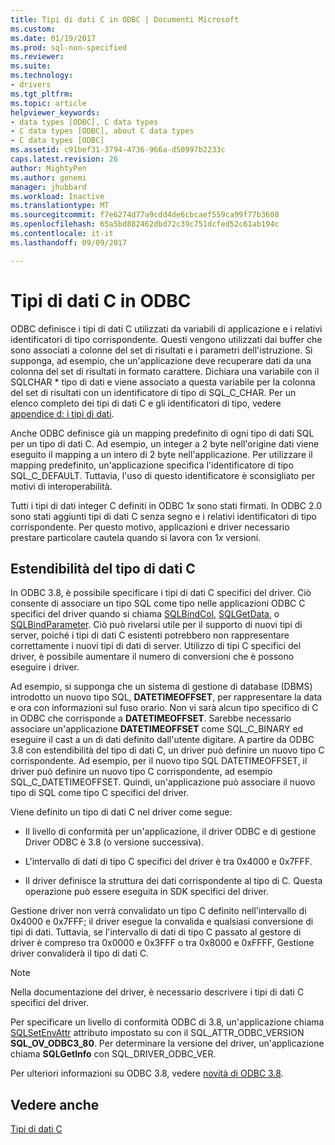 ```yaml
---
title: Tipi di dati C in ODBC | Documenti Microsoft
ms.custom: 
ms.date: 01/19/2017
ms.prod: sql-non-specified
ms.reviewer: 
ms.suite: 
ms.technology:
- drivers
ms.tgt_pltfrm: 
ms.topic: article
helpviewer_keywords:
- data types [ODBC], C data types
- C data types [ODBC], about C data types
- C data types [ODBC]
ms.assetid: c91bef31-3794-4736-966a-d50997b2233c
caps.latest.revision: 26
author: MightyPen
ms.author: genemi
manager: jhubbard
ms.workload: Inactive
ms.translationtype: MT
ms.sourcegitcommit: f7e6274d77a9cdd4de6cbcaef559ca99f77b3608
ms.openlocfilehash: 65a5bd882462dbd72c39c751dcfed52c61ab194c
ms.contentlocale: it-it
ms.lasthandoff: 09/09/2017

---
```

# <a name="c-data-types-in-odbc"></a>Tipi di dati C in ODBC
ODBC definisce i tipi di dati C utilizzati da variabili di applicazione e i relativi identificatori di tipo corrispondente. Questi vengono utilizzati dai buffer che sono associati a colonne del set di risultati e i parametri dell'istruzione. Si supponga, ad esempio, che un'applicazione deve recuperare dati da una colonna del set di risultati in formato carattere. Dichiara una variabile con il SQLCHAR * tipo di dati e viene associato a questa variabile per la colonna del set di risultati con un identificatore di tipo di SQL_C_CHAR. Per un elenco completo dei tipi di dati C e gli identificatori di tipo, vedere [appendice d: i tipi di dati](../../../odbc/reference/appendixes/appendix-d-data-types.md).  
  
 Anche ODBC definisce già un mapping predefinito di ogni tipo di dati SQL per un tipo di dati C. Ad esempio, un integer a 2 byte nell'origine dati viene eseguito il mapping a un intero di 2 byte nell'applicazione. Per utilizzare il mapping predefinito, un'applicazione specifica l'identificatore di tipo SQL_C_DEFAULT. Tuttavia, l'uso di questo identificatore è sconsigliato per motivi di interoperabilità.  
  
 Tutti i tipi di dati integer C definiti in ODBC 1*x* sono stati firmati. In ODBC 2.0 sono stati aggiunti tipi di dati C senza segno e i relativi identificatori di tipo corrispondente. Per questo motivo, applicazioni e driver necessario prestare particolare cautela quando si lavora con 1*x* versioni.  
  
## <a name="c-data-type-extensibility"></a>Estendibilità del tipo di dati C  
 In ODBC 3.8, è possibile specificare i tipi di dati C specifici del driver. Ciò consente di associare un tipo SQL come tipo nelle applicazioni ODBC C specifici del driver quando si chiama [SQLBindCol](../../../odbc/reference/syntax/sqlbindcol-function.md), [SQLGetData](../../../odbc/reference/syntax/sqlgetdata-function.md), o [SQLBindParameter](../../../odbc/reference/syntax/sqlbindparameter-function.md). Ciò può rivelarsi utile per il supporto di nuovi tipi di server, poiché i tipi di dati C esistenti potrebbero non rappresentare correttamente i nuovi tipi di dati di server. Utilizzo di tipi C specifici del driver, è possibile aumentare il numero di conversioni che è possono eseguire i driver.  
  
 Ad esempio, si supponga che un sistema di gestione di database (DBMS) introdotto un nuovo tipo SQL, **DATETIMEOFFSET**, per rappresentare la data e ora con informazioni sul fuso orario. Non vi sarà alcun tipo specifico di C in ODBC che corrisponde a **DATETIMEOFFSET**. Sarebbe necessario associare un'applicazione **DATETIMEOFFSET** come SQL_C_BINARY ed eseguire il cast a un di dati definito dall'utente digitare. A partire da ODBC 3.8 con estendibilità del tipo di dati C, un driver può definire un nuovo tipo C corrispondente. Ad esempio, per il nuovo tipo SQL DATETIMEOFFSET, il driver può definire un nuovo tipo C corrispondente, ad esempio SQL_C_DATETIMEOFFSET. Quindi, un'applicazione può associare il nuovo tipo di SQL come tipo C specifici del driver.  
  
 Viene definito un tipo di dati C nel driver come segue:  
  
-   Il livello di conformità per un'applicazione, il driver ODBC e di gestione Driver ODBC è 3.8 (o versione successiva).  
  
-   L'intervallo di dati di tipo C specifici del driver è tra 0x4000 e 0x7FFF.  
  
-   Il driver definisce la struttura dei dati corrispondente al tipo di C.  Questa operazione può essere eseguita in SDK specifici del driver.  
  
 Gestione driver non verrà convalidato un tipo C definito nell'intervallo di 0x4000 e 0x7FFF; il driver esegue la convalida e qualsiasi conversione di tipi di dati. Tuttavia, se l'intervallo di dati di tipo C passato al gestore di driver è compreso tra 0x0000 e 0x3FFF o tra 0x8000 e 0xFFFF, Gestione driver convaliderà il tipo di dati C.  
  
> [!NOTE]  
>  Nella documentazione del driver, è necessario descrivere i tipi di dati C specifici del driver.  
  
 Per specificare un livello di conformità ODBC di 3.8, un'applicazione chiama [SQLSetEnvAttr](../../../odbc/reference/syntax/sqlsetenvattr-function.md) attributo impostato su con il SQL_ATTR_ODBC_VERSION **SQL_OV_ODBC3_80**. Per determinare la versione del driver, un'applicazione chiama **SQLGetInfo** con SQL_DRIVER_ODBC_VER.  
  
 Per ulteriori informazioni su ODBC 3.8, vedere [novità di ODBC 3.8](../../../odbc/reference/what-s-new-in-odbc-3-8.md).  
  
## <a name="see-also"></a>Vedere anche  
 [Tipi di dati C](../../../odbc/reference/appendixes/c-data-types.md)

